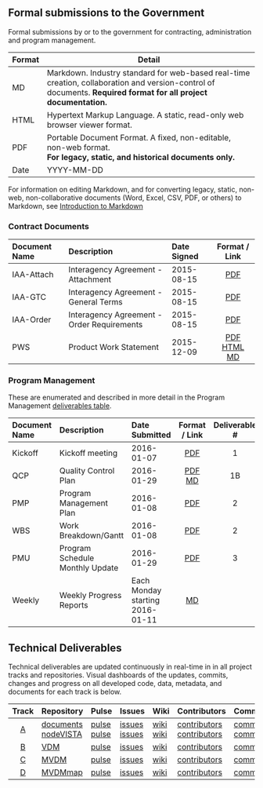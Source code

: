 ## Formal submissions to the Government
Formal submissions by or to the government for contracting, administration and program management.  

Format | Detail
--- | ---
MD | Markdown.  Industry standard for web-based real-time creation, collaboration and version-control of documents. __Required format for all project documentation.__
HTML | Hypertext Markup Language.  A static, read-only web browser viewer format. 
PDF | Portable Document Format. A fixed, non-editable, non-web format. <br> __For legacy, static, and historical documents only.__
Date | YYYY-MM-DD
For information on editing Markdown, and for converting legacy, static, non-web, non-collaborative documents (Word, Excel, CSV, PDF, or others) to Markdown, see [Introduction to Markdown](/intro_to_markdown.md) 

### Contract Documents
Document Name | Description | Date Signed | Format / Link
:--- | :--- | :--- | :---:
IAA-Attach | Interagency Agreement - Attachment|  2015-08-15 | [PDF](/Submissions/src/VistAMetadata-2015-08-15-IAA-Attachment.pdf)
IAA-GTC | Interagency Agreement - General Terms|  2015-08-15 | [PDF](/Submissions/src/VistAMetadata-2015-08-15-IAA-GTC.pdf)
IAA-Order | Interagency Agreement - Order Requirements|  2015-08-15 | [PDF](/Submissions/src/VistAMetadata-2015-08-15-IAA-Order_Reqs.pdf)
PWS | Product Work Statement|  2015-12-09 | [PDF](/Submissions/src/VistAMetadata-2015-12-09-PWS.pdf)<br>[HTML](/Submissions/src/VistAMetadata-2015-12-09-PWS-html.md)<br>[MD](/Submissions/src/VistAMetadata-2015-12-09-PWS.md)



### Program Management
These are enumerated and described in more detail in the Program Management [deliverables table](https://github.com/vistadataproject/documents#program-management).

Document Name | Description | Date Submitted | Format / Link | Deliverable #
:--- | :--- | :--- | :---:| :---:
Kickoff | Kickoff meeting|  2016-01-07 | [PDF](/Submissions/src/VistAMetadata-2016-01-07-Kickoff.pdf)  | 1
QCP | Quality Control Plan | 2016-01-29 |[PDF](/Submissions/src/VistAMetadata-2016-01-29-QCP.pdf)<br> [MD](/Submissions/VistAMetadata-QCP-20160129.md)| 1B 
PMP | Program Management Plan | 2016-01-08 |[PDF](/Submissions/src/VistAMetadata-2016-01-08-PMP.pdf) | 2 
WBS | Work Breakdown/Gantt |  2016-01-08 | [PDF](/Submissions/src/VistAMetadata-2016-01-08-WBS.pdf)  |  2
PMU | Program Schedule Monthly Update | 2016-01-29 | [PDF](/Submissions/src/VistAMetadata-2016-01-29-PMU.pdf) | 3
Weekly | Weekly Progress Reports | Each Monday starting <br>2016-01-11 | [MD](https://github.com/vistadataproject/documents/wiki/Weekly-Status-Summaries) | 



## Technical Deliverables
Technical deliverables are updated continuously in real-time in in all project tracks and repositories. Visual dashboards of the updates, commits, changes and progress on all developed code, data, metadata, and documents for each track is below.


Track | Repository | Pulse | Issues | Wiki | Contributors | Commits | Punchcard
:---: | --- | --- | --- | --- | --- | --- |--- 
[A](https://github.com/vistadataproject/documents#track-a-infrastructure) | [documents](https://github.com/vistadataproject/documents) <br> [nodeVISTA](https://github.com/vistadataproject/nodeVISTA) | [pulse](https://github.com/vistadataproject/documents/pulse) <br> [pulse](https://github.com/vistadataproject/nodeVISTA/pulse)| [issues](https://github.com/vistadataproject/documents/issues) <br>  [issues](https://github.com/vistadataproject/nodeVISTA/issues) | [wiki](https://github.com/vistadataproject/documents/wiki) <br> [wiki](https://github.com/vistadataproject/nodeVISTA/wiki) | [contributors](https://github.com/vistadataproject/documents/graphs/contributors) <br> [contributors](https://github.com/vistadataproject/nodeVISTA/graphs/contributors) | [commits](https://github.com/vistadataproject/documents/graphs/commit-activity) <br> [commits](https://github.com/vistadataproject/nodeVISTA/graphs/commit-activity) | [punchcard](https://github.com/vistadataproject/documents/graphs/punch-card) <br> [punchcard](https://github.com/vistadataproject/nodeVISTA/graphs/punch-card)
[B](https://github.com/vistadataproject/documents#track-b-vista-data-model) | [VDM](https://github.com/vistadataproject/VDM) | [pulse](https://github.com/vistadataproject/VDM/pulse) | [issues](https://github.com/vistadataproject/VDM/issues) | [wiki](https://github.com/vistadataproject/VDM/wiki) | [contributors](https://github.com/vistadataproject/VDM/graphs/contributors) | [commits](https://github.com/vistadataproject/VDM/graphs/commit-activity) | [punchcard](https://github.com/vistadataproject/VDM/graphs/punch-card)
[C](https://github.com/vistadataproject/documents#track-c-master-vista-data-model) | [MVDM](https://github.com/vistadataproject/MVDM) | [pulse](https://github.com/vistadataproject/MVDM/pulse) | [issues](https://github.com/vistadataproject/MVDM/issues) | [wiki](https://github.com/vistadataproject/MVDM/wiki) | [contributors](https://github.com/vistadataproject/MVDM/graphs/contributors) | [commits](https://github.com/vistadataproject/MVDM/graphs/commit-activity) | [punchcard](https://github.com/vistadataproject/MVDM/graphs/punch-card)
[D](https://github.com/vistadataproject/documents#track-d-master-vista-data-model-maps) | [MVDMmap](https://github.com/vistadataproject/MVDMmap) | [pulse](https://github.com/vistadataproject/MVDMmap/pulse) | [issues](https://github.com/vistadataproject/MVDMmap/issues) | [wiki](https://github.com/vistadataproject/MVDMmap/wiki) | [contributors](https://github.com/vistadataproject/MVDMmap/graphs/contributors) | [commits](https://github.com/vistadataproject/MVDMmap/graphs/commit-activity) | [punchcard](https://github.com/vistadataproject/MVDMmap/graphs/punch-card)



